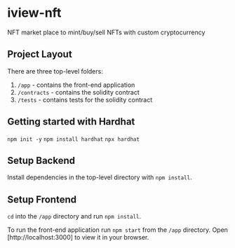 # iview-nft
NFT market place to mint/buy/sell NFTs with custom cryptocurrency


## Project Layout

There are three top-level folders:

1. `/app` - contains the front-end application
2. `/contracts` - contains the solidity contract
3. `/tests` - contains tests for the solidity contract


## Getting started with Hardhat
`npm init -y`
`npm install hardhat`
`npx hardhat`


## Setup Backend
Install dependencies in the top-level directory with `npm install`.


## Setup Frontend
`cd` into the `/app` directory and run `npm install`.

To run the front-end application run `npm start` from the `/app` directory. Open [http://localhost:3000] to view it in your browser.